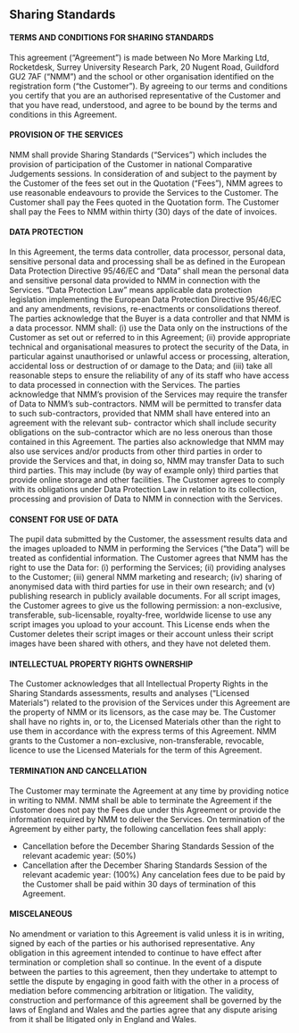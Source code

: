 ## Sharing Standards

#### TERMS AND CONDITIONS FOR SHARING STANDARDS
This agreement (“Agreement”) is made between No More Marking Ltd, Rocketdesk, Surrey University Research Park, 20 Nugent Road, Guildford GU2 7AF (“NMM”) and the school or other organisation identified on the registration form (“the Customer”). By agreeing to our terms and conditions you certify that you are an authorised representative of the Customer and that you have read, understood, and agree to be bound by the terms and conditions in this Agreement.

#### PROVISION OF THE SERVICES
NMM shall provide Sharing Standards (“Services”) which includes the provision of participation of the Customer in national Comparative Judgements sessions.
In consideration of and subject to the payment by the Customer of the fees set out in the Quotation (“Fees”), NMM agrees to use reasonable endeavours to provide the Services to the Customer. The Customer shall pay the Fees quoted in the Quotation form. The Customer shall pay the Fees to NMM within thirty (30) days of the date of invoices.

#### DATA PROTECTION
In this Agreement, the terms data controller, data processor, personal data, sensitive personal data and processing shall be as defined in the European Data Protection Directive 95/46/EC and “Data” shall mean the personal data and sensitive personal data provided to NMM in connection with the Services. “Data Protection Law” means applicable data protection legislation implementing the European Data Protection Directive 95/46/EC and any amendments, revisions, re-enactments or consolidations thereof.
The parties acknowledge that the Buyer is a data controller and that NMM is a data processor.
NMM shall: (i) use the Data only on the instructions of the Customer as set out or referred to in this Agreement; (ii) provide appropriate technical and organisational measures to protect the security of the Data, in particular against unauthorised or unlawful access or processing, alteration, accidental loss or destruction of or damage to the Data; and (iii) take all reasonable steps to ensure the reliability of any of its staff who have access to data processed in connection with the Services.
The parties acknowledge that NMM’s provision of the Services may require the transfer of Data to NMM’s sub-contractors. NMM will be permitted to transfer data to such sub-contractors, provided that NMM shall have entered into an agreement with the relevant sub- contractor which shall include security obligations on the sub-contractor which are no less onerous than those contained in this Agreement. The parties also acknowledge that NMM may also use services and/or products from other third parties in order to provide the Services and that, in doing so, NMM may transfer Data to such third parties. This may include (by way of example only) third parties that provide online storage and other facilities.
The Customer agrees to comply with its obligations under Data Protection Law in relation to its collection, processing and provision of Data to NMM in connection with the Services.

#### CONSENT FOR USE OF DATA
The pupil data submitted by the Customer, the assessment results data and the images uploaded to NMM in performing the Services (“the Data”) will be treated as confidential information.
The Customer agrees that NMM has the right to use the Data for: (i) performing the Services; (ii) providing analyses to the Customer; (iii) general NMM marketing and research; (iv) sharing of anonymised data with third parties for use in their own research; and (v) publishing research in publicly available documents.
For all script images, the Customer agrees to give us the following permission: a non-exclusive, transferable, sub-licensable, royalty-free, worldwide license to use any script images you upload to your account. This License ends when the Customer deletes their script images or their account unless their script images have been shared with others, and they have not deleted them.

#### INTELLECTUAL PROPERTY RIGHTS OWNERSHIP
The Customer acknowledges that all Intellectual Property Rights in the Sharing Standards assessments, results and analyses (“Licensed Materials”) related to the provision of the Services under this Agreement are the property of NMM or its licensors, as the case may be. The Customer shall have no rights in, or to, the Licensed Materials other than the right to use them in accordance with the express terms of this Agreement. NMM grants to the Customer a non-exclusive, non-transferable, revocable, licence to use the Licensed Materials for the term of this Agreement.

#### TERMINATION AND CANCELLATION
The Customer may terminate the Agreement at any time by providing notice in writing to NMM. NMM shall be able to terminate the Agreement if the Customer does not pay the Fees due under this Agreement or provide the information required by NMM to deliver the Services. On termination of the Agreement by either party, the following cancellation fees shall apply:
- Cancellation before the December Sharing Standards Session of the relevant academic year: (50%)
- Cancellation after the December Sharing Standards Session of the relevant academic year: (100%)
Any cancelation fees due to be paid by the Customer shall be paid within 30 days of termination of this Agreement.

#### MISCELANEOUS
No amendment or variation to this Agreement is valid unless it is in writing, signed by each of the parties or his authorised representative. Any obligation in this agreement intended to continue to have effect after termination or completion shall so continue. In the event of a dispute between the parties to this agreement, then they undertake to attempt to settle the dispute by engaging in good faith with the other in a process of mediation before commencing arbitration or litigation.
The validity, construction and performance of this agreement shall be governed by the laws of England and Wales and the parties agree that any dispute arising from it shall be litigated only in England and Wales.
